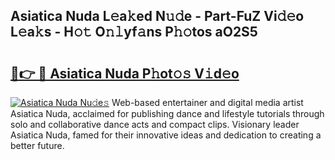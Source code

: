 ## Asiatica Nuda L𝚎a𝚔ed N𝚞𝚍e - Part-FuZ Vi𝚍𝚎o L𝚎a𝚔s - H𝚘𝚝 O𝚗𝚕yf𝚊ns P𝚑𝚘tos aO2S5

# <h2><a href="http://kf6j38t.oniu.top/?m=Asiatica+Nuda">🔗👉 🔴 Asiatica Nuda P𝚑ot𝚘𝚜 V𝚒d𝚎o</a></h2>

[![Asiatica Nuda Nu𝚍e𝚜](https://i.imgur.com/0qMVB7G.gif)](http://kf6j38t.oniu.top/?m=Asiatica+Nuda)
Web-based entertainer and digital media artist Asiatica Nuda, acclaimed for publishing dance and lifestyle tutorials through solo and collaborative dance acts and compact clips. Visionary leader Asiatica Nuda, famed for their innovative ideas and dedication to creating a better future.  
